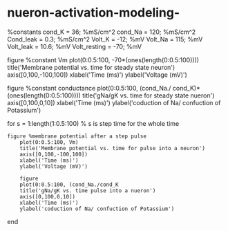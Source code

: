 nueron-activation-modeling-
===========================
%constants
cond_K = 36; %mS/cm^2 
cond_Na = 120; %mS/cm^2
Cond_leak = 0.3; %mS/cm^2
Volt_K = -12; %mV
Volt_Na = 115; %mV
Volt_leak = 10.6; %mV
Volt_resting = -70; %mV

figure %constant Vm
    plot(0:0.5:100, -70*(ones(length(0:0.5:100))))
    title('Membrane potential vs. time for steady state neuron')
    axis([0,100,-100,100])
    xlabel('Time (ms)')
    ylabel('Voltage (mV)')
    
figure %constant conductance
    plot(0:0.5:100, (cond_Na./ cond_K)*(ones(length(0:0.5:100))))
    title('gNa/gK vs. time for steady state nueron')
    axis([0,100,0,10])
    xlabel('Time (ms)')
    ylabel('coduction of Na/ confuction of Potassium')
    
for s = 1:length(1:0.5:100) % s is step time for the whole time
    
    
    
    figure %membrane potential after a step pulse 
        plot(0:0.5:100, Vm)
        title('Membrane potential vs. time for pulse into a neuron')
        axis([0,100,-100,100])
        xlabel('Time (ms)')
        ylabel('Voltage (mV)')
    
        figure
        plot(0:0.5:100, (cond_Na./cond_K
        title('gNa/gK vs. time pulse into a nueron')
        axis([0,100,0,10])
        xlabel('Time (ms)')
        ylabel('coduction of Na/ confuction of Potassium')
    
    
end
